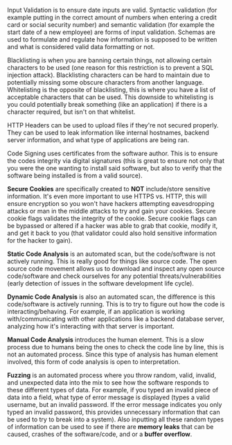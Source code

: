 
Input Validation is to ensure date inputs are valid. Syntactic validation (for example putting in the correct amount of numbers when entering a credit card or social security number) and semantic validation (for example the start date of a new employee) are forms of input validation. Schemas are used to formulate and regulate how information is supposed to be written and what is considered valid data formatting or not.

Blacklisting is when you are banning certain things, not allowing certain characters to be used (one reason for this restriction is to prevent a SQL injection attack). Blacklisting characters can be hard to maintain due to potentially missing some obscure characters from another language. Whitelisting is the opposite of blacklisting, this is where you have a list of acceptable characters that can be used. This downside to whitelisting is you could potentially break something (like an application) if there is a character required, but isn't on that whitelist.

HTTP Headers can be used to upload files if they're not secured properly. They can be used to leak information like internal hostnames, backend server information, and what type of applications are being ran.

Code Signing uses certificates from the software author. This is to ensure the codes integrity via digital signatures (this is great to ensure not only that you were the one wanting to install said software, but also to verify that the software being installed is from a valid source).

**Secure Cookies** are specifically created to **NOT** include/store sensitive information. It's even more important to use HTTPS vs. HTTP, this will ensure encryption so you won't have hackers attempting eavesdropping attacks or man in the middle attacks to try and gain your cookies. Secure cookie flags validates the integrity of the cookie. Secure cookie flags can be bypassed or altered if a hacker was able to grab that cookie, modify it, and get it back to you (that validator could also hold sensitive information for the hacker to gain).

**Static Code Analysis** is an automated scan, but the code/software is not actively running. This is really good for things like source code. The open source code movement allows us to download and inspect any open source code/software and check ourselves for any potential threats/vulnerabilities (early detection of issues in the software development life cycle).

**Dynamic Code Analysis** is also an automated scan, the difference is this code/software is actively running. This is to try to figure out how the code is interacting/behaving. For example, if an application is working with/communicating with other applications like a backend database server, analyzing how it's interacting with that server is important.

**Manual Code Analysis** introduces the human element. This is a slow process due to humans being the ones to check the code line by line, this is not an automated process. Since this type of analysis has human element involved, this form of code analysis is open to interpretation.

**Fuzzing** is an automated process where you throw random, valid, invalid, and unexpected data into the mix to see how the software responds to these different types of data. For example, if you typed an invalid piece of data into a field, what type of error message is displayed (types a valid username, but an invalid password. If the error message indicates you only typed an invalid password, this provides unnecessary information that can be used to try to break into a system). Also inputting all these random types of information can be used to see if there are **memory leaks** that can be caused, crashes of the software/code, and or a **buffer overflow**.